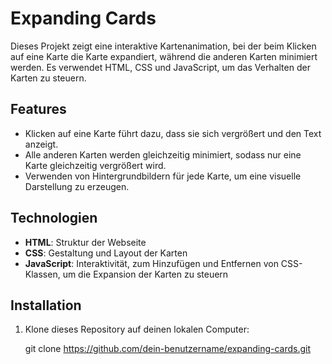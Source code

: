 # Expanding Cards

Dieses Projekt zeigt eine interaktive Kartenanimation, bei der beim Klicken auf eine Karte die Karte expandiert, während die anderen Karten minimiert werden. Es verwendet HTML, CSS und JavaScript, um das Verhalten der Karten zu steuern.

## Features

- Klicken auf eine Karte führt dazu, dass sie sich vergrößert und den Text anzeigt.
- Alle anderen Karten werden gleichzeitig minimiert, sodass nur eine Karte gleichzeitig vergrößert wird.
- Verwenden von Hintergrundbildern für jede Karte, um eine visuelle Darstellung zu erzeugen.

## Technologien

- **HTML**: Struktur der Webseite
- **CSS**: Gestaltung und Layout der Karten
- **JavaScript**: Interaktivität, zum Hinzufügen und Entfernen von CSS-Klassen, um die Expansion der Karten zu steuern

## Installation

1. Klone dieses Repository auf deinen lokalen Computer:

   git clone https://github.com/dein-benutzername/expanding-cards.git
